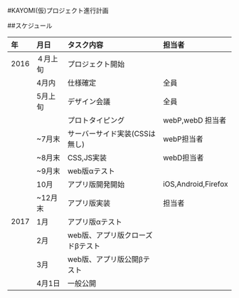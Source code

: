 #KAYOMI(仮)プロジェクト進行計画   

##スケジュール  

|年|月日|タスク内容|担当者|
|:--|:--|:--|:--|
|2016|４月上旬|プロジェクト開始||
||4月内|仕様確定|全員|
||5月上旬|デザイン会議|全員|
|||プロトタイピング|webP,webD 担当者|
||~7月末|サーバーサイド実装(CSSは無し)|webP担当者|
||~8月末|CSS,JS実装|webD担当者|
||~9月末|web版αテスト||
||10月|アプリ版開発開始|iOS,Android,Firefox|
||~12月末|アプリ版実装|担当者|
|2017|1月|アプリ版αテスト||
||2月|web版、アプリ版クローズドβテスト|| 
||3月|web版、アプリ版公開βテスト||
||4月1日|一般公開||

